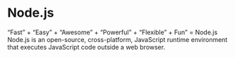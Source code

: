 # Node.js

“Fast” + “Easy” + “Awesome” + “Powerful” + “Flexible” + Fun” = Node.js
Node.js is an open-source, cross-platform, JavaScript runtime environment that executes JavaScript code outside a web browser.
